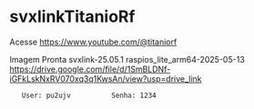 # svxlinkTitanioRf

Acesse 
https://www.youtube.com/@titaniorf


Imagem Pronta 
   svxlink-25.05.1 
   raspios_lite_arm64-2025-05-13
      https://drive.google.com/file/d/1SmBLDNf-iGFkLskNxRV070xq3q1KwsAn/view?usp=drive_link
   
       User: pu2ujv          Senha: 1234
    
